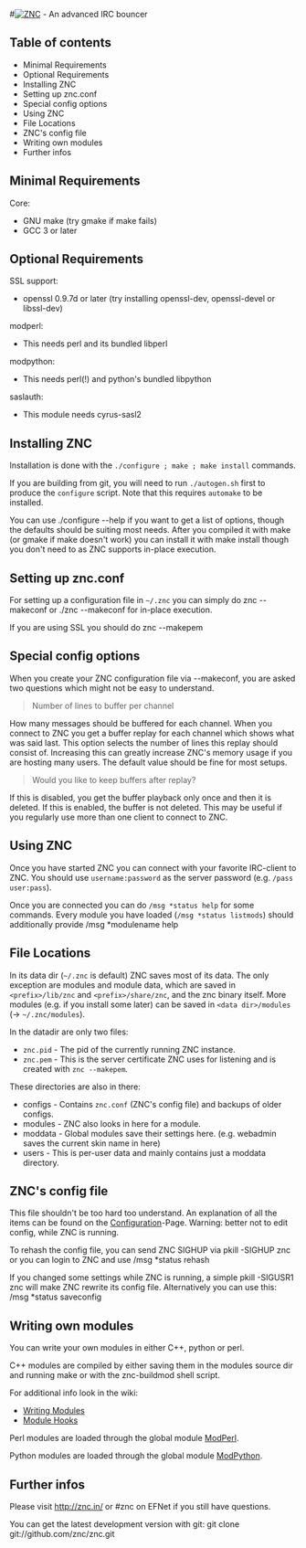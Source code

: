 #[![ZNC](http://wiki.znc.in/skins/common/images/wiki.png)](http://znc.in) - An advanced IRC bouncer

## Table of contents

- Minimal Requirements
- Optional Requirements
- Installing ZNC
- Setting up znc.conf
- Special config options
- Using ZNC
- File Locations
- ZNC's config file
- Writing own modules
- Further infos

## Minimal Requirements

Core:

 - GNU make (try gmake if make fails)
 - GCC 3 or later

## Optional Requirements

SSL support:

 - openssl 0.9.7d or later (try installing openssl-dev, openssl-devel or
   libssl-dev)

modperl:

 - This needs perl and its bundled libperl

modpython:

 - This needs perl(!) and python's bundled libpython

saslauth:

 - This module needs cyrus-sasl2

## Installing ZNC

Installation is done with the `./configure ; make ; make install` commands.

If you are building from git, you will need to run `./autogen.sh` first to produce the `configure` script.
Note that this requires `automake` to be installed.

You can use
	./configure --help
if you want to get a list of options, though the defaults should be suiting
most needs. After you compiled it with make (or gmake if make doesn't work) you
can install it with
	make install
though you don't need to as ZNC supports in-place execution.

## Setting up znc.conf

For setting up a configuration file in `~/.znc` you can simply do
	znc --makeconf
or
	./znc --makeconf
for in-place execution.

If you are using SSL you should do
	znc --makepem

## Special config options

When you create your ZNC configuration file via --makeconf, you are asked two
questions which might not be easy to understand.

> Number of lines to buffer per channel

How many messages should be buffered for each channel. When you connect to ZNC
you get a buffer replay for each channel which shows what was said last. This
option selects the number of lines this replay should consist of. Increasing
this can greatly increase ZNC's memory usage if you are hosting many users.
The default value should be fine for most setups.

> Would you like to keep buffers after replay?

If this is disabled, you get the buffer playback only once and then it is
deleted. If this is enabled, the buffer is not deleted. This may be useful if
you regularly use more than one client to connect to ZNC.

## Using ZNC

Once you have started ZNC you can connect with your favorite IRC-client to ZNC.
You should use `username:password` as the server password (e.g. `/pass user:pass`).

Once you are connected you can do `/msg *status help` for some commands.
Every module you have loaded (`/msg *status listmods`) should additionally provide
	/msg *modulename help

## File Locations

In its data dir (`~/.znc` is default) ZNC saves most of its data. The only
exception are modules and module data, which are saved in `<prefix>/lib/znc`
and `<prefix>/share/znc`, and the znc binary itself.
More modules (e.g. if you install some later) can be saved in
`<data dir>/modules` (-> `~/.znc/modules`).

In the datadir are only two files:

- `znc.pid` - The pid of the currently running ZNC instance.
- `znc.pem` - This is the server certificate ZNC uses for listening and is created
 with `znc --makepem`.

These directories are also in there:

- configs - Contains `znc.conf` (ZNC's config file) and backups of older configs.
- modules - ZNC also looks in here for a module.
- moddata - Global modules save their settings here.
  (e.g. webadmin saves the current skin name in here)
- users   - This is per-user data and mainly contains just a moddata directory.

## ZNC's config file

This file shouldn't be too hard too understand. An explanation of all the
items can be found on the [Configuration](http://wiki.znc.in/Configuration)-Page.
Warning: better not to edit config, while ZNC is running.

To rehash the config file, you can send ZNC SIGHUP via
	pkill -SIGHUP znc
or you can login to ZNC and use
	/msg *status rehash

If you changed some settings while ZNC is running, a simple
	pkill -SIGUSR1 znc
will make ZNC rewrite its config file. Alternatively you can use this:
	/msg *status saveconfig

## Writing own modules

You can write your own modules in either C++, python or perl.

C++ modules are compiled by either saving them in the modules source dir and
running make or with the znc-buildmod shell script.

For additional info look in the wiki:

- [Writing Modules](http://wiki.znc.in/WritingModules)
- [Module Hooks](http://wiki.znc.in/ModuleHooks)

Perl modules are loaded through the global module [ModPerl](http://wiki.znc.in/Modperl).

Python modules are loaded through the global module [ModPython](http://wiki.znc.in/Modpython).

## Further infos

Please visit http://znc.in/ or #znc on EFNet if you still have questions.

You can get the latest development version with git:
	git clone git://github.com/znc/znc.git

